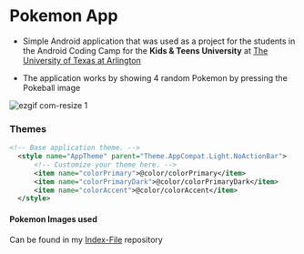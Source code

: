 # Pokemon App

  - Simple Android application that was used as a project for the students in the Android Coding Camp for the **Kids & Teens University** at [The University of Texas at Arlington](https://web-ded.uta.edu/wconnect/SubGroup.awp?~~YOP)

  - The application works by showing 4 random Pokemon by pressing the Pokeball image  


![ezgif com-resize 1](https://user-images.githubusercontent.com/11635523/43057728-80e355e2-8e09-11e8-9b80-40b43cb5a906.png)

### Themes

```xml
<!-- Base application theme. -->
  <style name="AppTheme" parent="Theme.AppCompat.Light.NoActionBar">
      <!-- Customize your theme here. -->
      <item name="colorPrimary">@color/colorPrimary</item>
      <item name="colorPrimaryDark">@color/colorPrimaryDark</item>
      <item name="colorAccent">@color/colorAccent</item>
  </style>

```

#### Pokemon Images used

Can be found in my [Index-File](https://github.com/JonathanMoreno14/Index-File/tree/master/Images) repository

